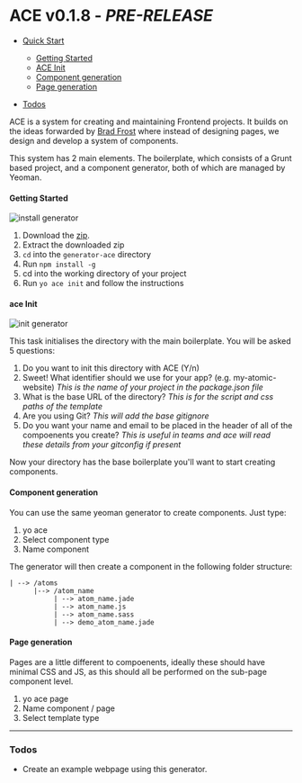 ACE v0.1.8 - *PRE-RELEASE*
=======================


* [Quick Start](#quick)
	* [Getting Started](#getting-started)
 	* [ACE Init](#ace-init)
 	* [Component generation](#component-generation)
 	* [Page generation](#page-generation)

* [Todos](#todos)

ACE is a system for creating and maintaining Frontend projects. It builds on the ideas forwarded by [Brad Frost](http://bradfrostweb.com/blog/post/atomic-web-design/) where instead of designing pages, we design and develop a system of components. 

This system has 2 main elements. The boilerplate, which consists of a Grunt based project, and a component generator, both of which are managed by Yeoman. 


#### Getting Started

![install generator](https://raw.githubusercontent.com/pjhauser/atomic-component-system/master/gifs/install.gif)


1. Download the [zip](https://github.com/pjhauser/atomic-component-system/archive/master.zip).
2. Extract the downloaded zip
3. `cd` into the `generator-ace` directory
4. Run `npm install -g`
5. cd into the working directory of your project
6. Run `yo ace init` and follow the instructions


#### ace Init

![init generator](https://raw.githubusercontent.com/pjhauser/atomic-component-engine/master/gifs/init.gif)

This task initialises the directory with the main boilerplate. You will be asked 5 questions:

1. Do you want to init this directory with ACE (Y/n)
2. Sweet! What identifier should we use for your app? (e.g. my-atomic-website) *This is the name of your project in the package.json file*
3. What is the base URL of the directory? *This is for the script and css paths of the template*
4. Are you using Git? *This will add the base gitignore*
5. Do you want your name and email to be placed in the header of all of the compoenents you create? *This is useful in teams and ace will read these details from your gitconfig if present*


Now your directory has the base boilerplate you'll want to start creating components. 


#### Component generation

You can use the same yeoman generator to create components. Just type:

1. yo ace
2. Select component type
3. Name component

The generator will then create a component in the following folder structure:

	| --> /atoms
		  |--> /atom_name
			   | --> atom_name.jade
			   | --> atom_name.js
			   | --> atom_name.sass
			   | --> demo_atom_name.jade


#### Page generation

Pages are a little different to compoenents, ideally these should have minimal CSS and JS, as this should all be performed on the sub-page component level. 

1. yo ace page
2. Name component / page
3. Select template type

---


### Todos 
* Create an example webpage using this generator. 